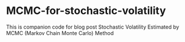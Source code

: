 # MCMC-for-stochastic-volatility

This is companion code for blog post
Stochastic Volatility Estimated by MCMC (Markov Chain Monte Carlo) Method

